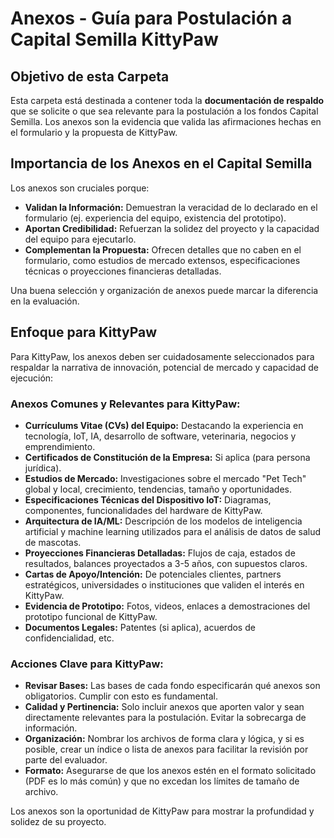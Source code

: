# Anexos - Guía para Postulación a Capital Semilla KittyPaw

## Objetivo de esta Carpeta
Esta carpeta está destinada a contener toda la **documentación de respaldo** que se solicite o que sea relevante para la postulación a los fondos Capital Semilla. Los anexos son la evidencia que valida las afirmaciones hechas en el formulario y la propuesta de KittyPaw.

## Importancia de los Anexos en el Capital Semilla
Los anexos son cruciales porque:
- **Validan la Información:** Demuestran la veracidad de lo declarado en el formulario (ej. experiencia del equipo, existencia del prototipo).
- **Aportan Credibilidad:** Refuerzan la solidez del proyecto y la capacidad del equipo para ejecutarlo.
- **Complementan la Propuesta:** Ofrecen detalles que no caben en el formulario, como estudios de mercado extensos, especificaciones técnicas o proyecciones financieras detalladas.

Una buena selección y organización de anexos puede marcar la diferencia en la evaluación.

## Enfoque para KittyPaw
Para KittyPaw, los anexos deben ser cuidadosamente seleccionados para respaldar la narrativa de innovación, potencial de mercado y capacidad de ejecución:

### Anexos Comunes y Relevantes para KittyPaw:
- **Currículums Vitae (CVs) del Equipo:** Destacando la experiencia en tecnología, IoT, IA, desarrollo de software, veterinaria, negocios y emprendimiento.
- **Certificados de Constitución de la Empresa:** Si aplica (para persona jurídica).
- **Estudios de Mercado:** Investigaciones sobre el mercado "Pet Tech" global y local, crecimiento, tendencias, tamaño y oportunidades.
- **Especificaciones Técnicas del Dispositivo IoT:** Diagramas, componentes, funcionalidades del hardware de KittyPaw.
- **Arquitectura de IA/ML:** Descripción de los modelos de inteligencia artificial y machine learning utilizados para el análisis de datos de salud de mascotas.
- **Proyecciones Financieras Detalladas:** Flujos de caja, estados de resultados, balances proyectados a 3-5 años, con supuestos claros.
- **Cartas de Apoyo/Intención:** De potenciales clientes, partners estratégicos, universidades o instituciones que validen el interés en KittyPaw.
- **Evidencia de Prototipo:** Fotos, videos, enlaces a demostraciones del prototipo funcional de KittyPaw.
- **Documentos Legales:** Patentes (si aplica), acuerdos de confidencialidad, etc.

### Acciones Clave para KittyPaw:
- **Revisar Bases:** Las bases de cada fondo especificarán qué anexos son obligatorios. Cumplir con esto es fundamental.
- **Calidad y Pertinencia:** Solo incluir anexos que aporten valor y sean directamente relevantes para la postulación. Evitar la sobrecarga de información.
- **Organización:** Nombrar los archivos de forma clara y lógica, y si es posible, crear un índice o lista de anexos para facilitar la revisión por parte del evaluador.
- **Formato:** Asegurarse de que los anexos estén en el formato solicitado (PDF es lo más común) y que no excedan los límites de tamaño de archivo.

Los anexos son la oportunidad de KittyPaw para mostrar la profundidad y solidez de su proyecto.